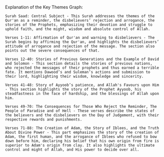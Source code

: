 Explanation of the Key Themes Graph:

    Surah Saad: Central Subject - This Surah addresses the themes of the Qur'an as a reminder, the disbelievers’ rejection and arrogance, the stories of the Prophets, emphasizing their devotion and struggle to uphold faith, and the might, wisdom and absolute control of Allah.

    Verses 1-11: Affirmation of Qur'an and warning to disbelievers - The Surah begins by affirming the Qur'an, and highlights the disbelievers’ attitude of arrogance and rejection of the message. The section also points out the severe consequences of that.

    Verses 12-40: Stories of Previous Generations and the Example of David and Solomon - This section details the stories of previous nations, who rejected the messages of their prophets and thus earned a terrible fate. It mentions Dawood’s and Suleman’s actions and submission to their lord, highlighting their wisdom, knowledge and sincerity.

    Verses 41-48: Story of Ayyoob’s patience, and Allah's Favours upon Him - This section highlights the story of the Prophet Ayyoob, his steadfastness in the face of hardship, and the blessings of Allah upon him.

    Verses 49-70: The Consequences for Those Who Reject the Reminder, The People of Paradise and of Hell - These verses describe the states of the believers and the disbelievers on the Day of Judgement, with their respective rewards and punishments.

    Verses 71-88: The Creation of Adam, the Story of Iblees, and the Truth About Divine Power - This part emphasizes the story of the creation of Adam, the first human, and the arrogance of Iblees who refused to bow down before him, declaring his belief that his own origin from fire is superior to Adam's origin from clay. It also highlights the ultimate control and might of Allah, and His power to decide over all.